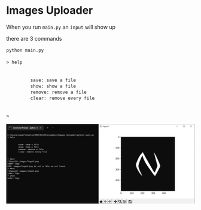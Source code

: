 # Images Uploader

When you run `main.py`
an `input` will show up

there are 3 commands

```
python main.py

> help


         save: save a file
         show: show a file
         remove: remove a file
         clear: remove every file


>
```

![Exmaple Pic](./images/example.png)